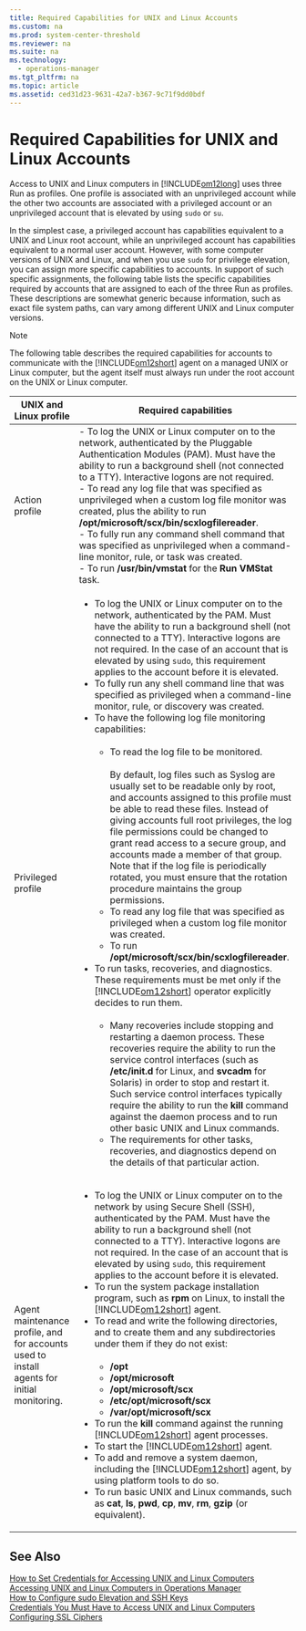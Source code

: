```yaml
---
title: Required Capabilities for UNIX and Linux Accounts
ms.custom: na
ms.prod: system-center-threshold
ms.reviewer: na
ms.suite: na
ms.technology: 
  - operations-manager
ms.tgt_pltfrm: na
ms.topic: article
ms.assetid: ced31d23-9631-42a7-b367-9c71f9dd0bdf
---
```

# Required Capabilities for UNIX and Linux Accounts
Access to UNIX and Linux computers in [!INCLUDE[om12long](../../om/manage/includes/om12long_md.md)] uses three Run as profiles. One profile is associated with an unprivileged account while the other two accounts are associated with a privileged account or an unprivileged account that is elevated by using `sudo` or `su`.  
  
In the simplest case, a privileged account has capabilities equivalent to a UNIX and Linux root account, while an unprivileged account has capabilities equivalent to a normal user account. However, with some computer versions of UNIX and Linux, and when you use `sudo` for privilege elevation, you can assign more specific capabilities to accounts. In support of such specific assignments, the following table lists the specific capabilities required by accounts that are assigned to each of the three Run as profiles. These descriptions are somewhat generic because information, such as exact file system paths, can vary among different UNIX and Linux computer versions.  
  
> [!NOTE]  
> The following table describes the required capabilities for accounts to communicate with the [!INCLUDE[om12short](../../om/manage/includes/om12short_md.md)] agent on a managed UNIX or Linux computer, but the agent itself must always run under the root account on the UNIX or Linux computer.  
  
|UNIX and Linux profile|Required capabilities|  
|--------------------------|-------------------------|  
|Action profile|-   To log the UNIX or Linux computer on to the network, authenticated by the Pluggable Authentication Modules \(PAM\). Must have the ability to run a background shell \(not connected to a TTY\). Interactive logons are not required.<br />-   To read any log file that was specified as unprivileged when a custom log file monitor was created, plus the ability to run **\/opt\/microsoft\/scx\/bin\/scxlogfilereader**.<br />-   To fully run any command shell command that was specified as unprivileged when a command\-line monitor, rule, or task was created.<br />-   To run **\/usr\/bin\/vmstat** for the **Run VMStat** task.|  
|Privileged profile|<ul><li>To log the UNIX or Linux computer on to the network, authenticated by the PAM. Must have the ability to run a background shell \(not connected to a TTY\). Interactive logons are not required. In the case of an account that is elevated by using `sudo`, this requirement applies to the account before it is elevated.</li><li>To fully run any shell command line that was specified as privileged when a command\-line monitor, rule, or discovery was created.</li><li>To have the following log file monitoring capabilities:<br /><br /><ul><li>To read the log file to be monitored.<br /><br />        By default, log files such as Syslog are usually set to be readable only by root, and accounts assigned to this profile must be able to read these files. Instead of giving accounts full root privileges, the log file permissions could be changed to grant read access to a secure group, and accounts made a member of that group. Note that if the log file is periodically rotated, you must ensure that the rotation procedure maintains the group permissions.</li><li>To read any log file that was specified as privileged when a custom log file monitor was created.</li><li>To run **\/opt\/microsoft\/scx\/bin\/scxlogfilereader**.</li></ul></li><li>To run tasks, recoveries, and diagnostics. These requirements must be met only if the [!INCLUDE[om12short](../../om/manage/includes/om12short_md.md)] operator explicitly decides to run them.<br /><br /><ul><li>Many recoveries include stopping and restarting a daemon process. These recoveries require the ability to run the service control interfaces \(such as **\/etc\/init.d** for Linux, and **svcadm** for Solaris\) in order to stop and restart it. Such service control interfaces typically require the ability to run the **kill** command against the daemon process and to run other basic UNIX and Linux commands.</li><li>The requirements for other tasks, recoveries, and diagnostics depend on the details of that particular action.</li></ul></li></ul>|  
|Agent maintenance profile, and for accounts used to install agents for initial monitoring.|<ul><li>To log the UNIX or Linux computer on to the network by using Secure Shell \(SSH\), authenticated by the PAM. Must have the ability to run a background shell \(not connected to a TTY\). Interactive logons are not required. In the case of an account that is elevated by using `sudo`, this requirement applies to the account before it is elevated.</li><li>To run the system package installation program, such as **rpm** on Linux, to install the [!INCLUDE[om12short](../../om/manage/includes/om12short_md.md)] agent.</li><li>To read and write the following directories, and to create them and any subdirectories under them if they do not exist:<br /><br /><ul><li>**\/opt**</li><li>**\/opt\/microsoft**</li><li>**\/opt\/microsoft\/scx**</li><li>**\/etc\/opt\/microsoft\/scx**</li><li>**\/var\/opt\/microsoft\/scx**</li></ul></li><li>To run the **kill** command against the running [!INCLUDE[om12short](../../om/manage/includes/om12short_md.md)] agent processes.</li><li>To start the [!INCLUDE[om12short](../../om/manage/includes/om12short_md.md)] agent.</li><li>To add and remove a system daemon, including the [!INCLUDE[om12short](../../om/manage/includes/om12short_md.md)] agent, by using platform tools to do so.</li><li>To run basic UNIX and Linux commands, such as **cat**, **ls**, **pwd**, **cp**, **mv**, **rm**, **gzip** \(or equivalent\).</li></ul>|  
  
## See Also  
[How to Set Credentials for Accessing UNIX and Linux Computers](../../om/manage/How-to-Set-Credentials-for-Accessing-UNIX-and-Linux-Computers.md)  
[Accessing UNIX and Linux Computers in Operations Manager](../../om/manage/Accessing-UNIX-and-Linux-Computers-in-Operations-Manager.md)  
[How to Configure sudo Elevation and SSH Keys](../../om/manage/How-to-Configure-sudo-Elevation-and-SSH-Keys.md)  
[Credentials You Must Have to Access UNIX and Linux Computers](../../om/manage/Credentials-You-Must-Have-to-Access-UNIX-and-Linux-Computers.md)  
[Configuring SSL Ciphers](../../om/manage/Configuring-SSL-Ciphers.md)  
  
